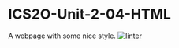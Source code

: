 # ICS2O-Unit-2-04-HTML
A webpage with some nice style.
[![linter](https://github.com/Alexander-Ignacio/ICS2O-Unit-2-04-HTML/workflows/linter/badge.svg)](https://github.com/marketplace/actions/super-linter)
